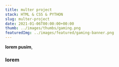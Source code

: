 ```yaml
---
title: multer project
stack: HTML & CSS & PYTHON
slug: multer-project
date: 2021-01-06T00:00:00+00:00
thumb: ../images/thumbs/gaming.png
featuredImg: ../images/featured/gaming-banner.png
---
```


**lorem pusim**, 


### lorem

